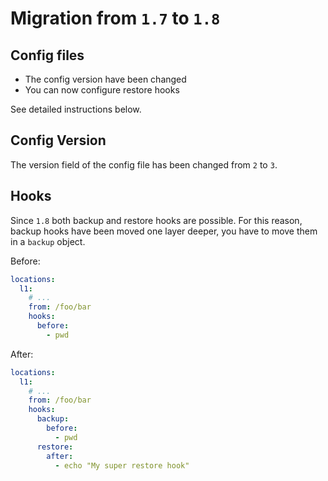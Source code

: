 # Migration from `1.7` to `1.8`

## Config files

- The config version have been changed
- You can now configure restore hooks

See detailed instructions below.

## Config Version

The version field of the config file has been changed from `2` to `3`.

## Hooks

Since `1.8` both backup and restore hooks are possible.
For this reason, backup hooks have been moved one layer deeper, you have to move them in a `backup` object.

Before:

```yaml
locations:
  l1:
    # ...
    from: /foo/bar
    hooks:
      before:
        - pwd
```

After:

```yaml
locations:
  l1:
    # ...
    from: /foo/bar
    hooks:
      backup:
        before:
          - pwd
      restore:
        after:
          - echo "My super restore hook"
```
